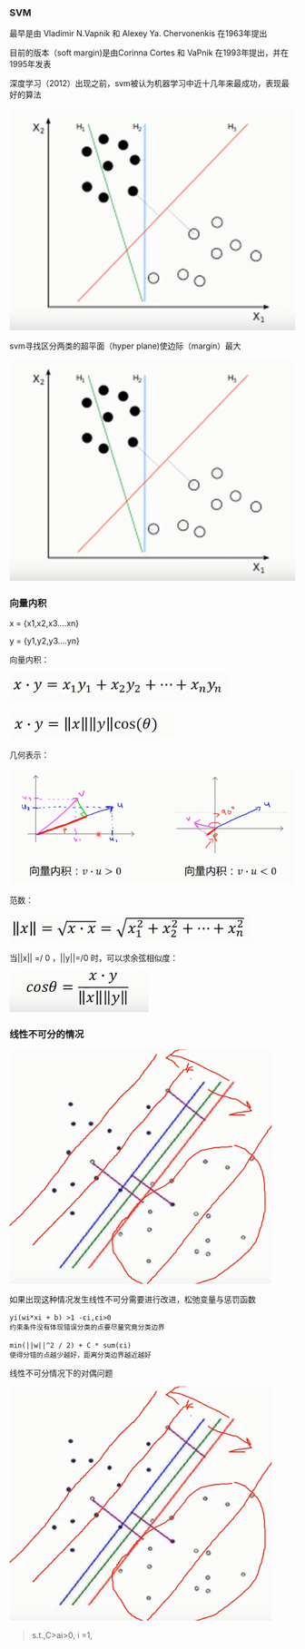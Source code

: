 ### SVM
最早是由 Vladimir N.Vapnik 和 Alexey Ya. Chervonenkis 在1963年提出

目前的版本（soft margin)是由Corinna Cortes 和 VaPnik 在1993年提出，并在1995年发表

深度学习（2012）出现之前，svm被认为机器学习中近十几年来最成功，表现最好的算法

![image](https://github.com/jccjd/Coursera-Machine-Learning/blob/master/week-7/image/SVM1.PNG?raw=true)

svm寻找区分两类的超平面（hyper plane)使边际（margin）最大

![image](https://github.com/jccjd/Coursera-Machine-Learning/blob/master/week-7/image/SVM1.PNG?raw=true)


### 向量内积

x = {x1,x2,x3....xn}

y = {y1,y2,y3....yn}

向量内积：

![image](https://github.com/jccjd/Coursera-Machine-Learning/blob/master/week-7/image/向量内积1.PNG?raw=true)


![image](https://github.com/jccjd/Coursera-Machine-Learning/blob/master/week-7/image/向量内积2.PNG?raw=true)

几何表示：

![image](https://github.com/jccjd/Coursera-Machine-Learning/blob/master/week-7/image/向量内积5.PNG?raw=true)


范数：

![image](https://github.com/jccjd/Coursera-Machine-Learning/blob/master/week-7/image/向量内积3.PNG?raw=true)

当||x|| =/ 0 ，||y||=/0 时，可以求余弦相似度：

![image](https://github.com/jccjd/Coursera-Machine-Learning/blob/master/week-7/image/向量内积4.PNG?raw=true)


### 线性不可分的情况

![image](https://github.com/jccjd/Coursera-Machine-Learning/blob/master/week-7/image/线性不可分1.PNG?raw=true)

如果出现这种情况发生线性不可分需要进行改进，松弛变量与惩罚函数
    
    yi(wi*xi + b) >1 -εi,εi>0
    约束条件没有体现错误分类的点要尽量究竟分类边界
    
    min(||w||^2 / 2) + C * sum(εi)
    使得分错的点越少越好，距离分类边界越近越好
线性不可分情况下的对偶问题

![image](https://github.com/jccjd/Coursera-Machine-Learning/blob/master/week-7/image/线性不可分1.PNG?raw=true)

> s.t.,C>аi>0, i =1,














